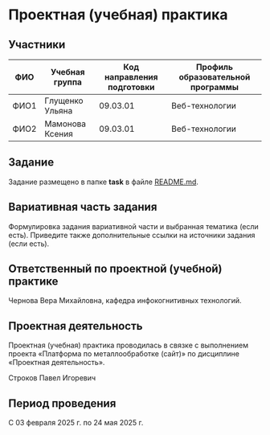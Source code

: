 # Проектная (учебная) практика

## Участники

| ФИО | Учебная группа | Код направления подготовки | Профиль образовательной программы |
|-|-|-|-|
| ФИО1 |Глущенко Ульяна|09.03.01|Веб-технологии|
| ФИО2 |Мамонова Ксения|09.03.01|Веб-технологии|

## Задание

Задание размещено в папке **task** в файле [README.md](task/README.md).

## Вариативная часть задания

Формулировка задания вариативной части и выбранная тематика (если есть). Приведите также дополнительные ссылки на источники задания (если есть).

## Ответственный по проектной (учебной) практике

Чернова Вера Михайловна, кафедра инфокогнитивных технологий.

## Проектная деятельность

Проектная (учебная) практика проводилась в связке с выполнением проекта «Платформа по металлообработке (сайт)» по дисциплине «Проектная деятельность».

Строков Павел Игоревич

## Период проведения

С 03 февраля 2025 г. по 24 мая 2025 г.
